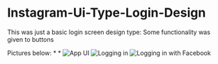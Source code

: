 # Instagram-Ui-Type-Login-Design
This was just a basic login screen design type:
Some functionality was given to buttons

Pictures below:
*
*
![App UI](https://github.com/Tshibanda1/Smart-Irrigation-Mobile-App/assets/118852771/91d599a8-1b1a-43ee-accc-92f3ce430a4d)
![Logging in](https://github.com/Tshibanda1/Smart-Irrigation-Mobile-App/assets/118852771/5a5355a9-e98e-4024-bfe8-d83aa791e108)
![Logging in with Facebook](https://github.com/Tshibanda1/Smart-Irrigation-Mobile-App/assets/118852771/0ab6bf42-1dca-4c6d-a39c-6106b01196d1)


